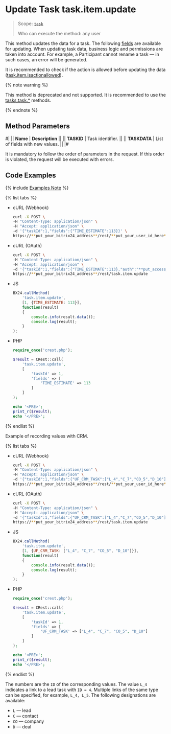 # Update Task task.item.update

> Scope: [`task`](../../../scopes/permissions.md)
>
> Who can execute the method: any user

This method updates the data for a task. The following [fields](./index.md) are available for updating. When updating task data, business logic and permissions are taken into account. For example, a Participant cannot rename a task — in such cases, an error will be generated.

It is recommended to check if the action is allowed before updating the data ([task.item.isactionallowed](./task-item-is-action-allowed.md)).

{% note warning %}

This method is deprecated and not supported. It is recommended to use the [tasks.task.*](../../index.md) methods.

{% endnote %}

## Method Parameters

#|
|| **Name** | **Description** ||
|| **TASKID** | Task identifier. ||
|| **TASKDATA** | List of fields with new values. ||
|#

It is mandatory to follow the order of parameters in the request. If this order is violated, the request will be executed with errors.

## Code Examples

{% include [Examples Note](../../../../_includes/examples.md) %}

{% list tabs %}

- cURL (Webhook)

    ```bash
    curl -X POST \
    -H "Content-Type: application/json" \
    -H "Accept: application/json" \
    -d '{"taskId":1,"fields":{"TIME_ESTIMATE":113}}' \
    https://**put_your_bitrix24_address**/rest/**put_your_user_id_here**/**put_your_webhook_here**/task.item.update
    ```

- cURL (OAuth)

    ```bash
    curl -X POST \
    -H "Content-Type: application/json" \
    -H "Accept: application/json" \
    -d '{"taskId":1,"fields":{"TIME_ESTIMATE":113},"auth":"**put_access_token_here**"}' \
    https://**put_your_bitrix24_address**/rest/task.item.update
    ```

- JS

    ```js
    BX24.callMethod(
        'task.item.update',
        [1, {TIME_ESTIMATE: 113}],
        function(result)
        {
            console.info(result.data());
            console.log(result);
        }
    );
    ```

- PHP

    ```php
    require_once('crest.php');

    $result = CRest::call(
        'task.item.update',
        [
            'taskId' => 1,
            'fields' => [
                'TIME_ESTIMATE' => 113
            ]
        ]
    );

    echo '<PRE>';
    print_r($result);
    echo '</PRE>';
    ```

{% endlist %}

Example of recording values with CRM.

{% list tabs %}

- cURL (Webhook)

    ```bash
    curl -X POST \
    -H "Content-Type: application/json" \
    -H "Accept: application/json" \
    -d '{"taskId":1,"fields":{"UF_CRM_TASK":["L_4","C_7","CO_5","D_10"]}}' \
    https://**put_your_bitrix24_address**/rest/**put_your_user_id_here**/**put_your_webhook_here**/task.item.update
    ```

- cURL (OAuth)

    ```bash
    curl -X POST \
    -H "Content-Type: application/json" \
    -H "Accept: application/json" \
    -d '{"taskId":1,"fields":{"UF_CRM_TASK":["L_4","C_7","CO_5","D_10"]},"auth":"**put_access_token_here**"}' \
    https://**put_your_bitrix24_address**/rest/task.item.update
    ```

- JS

    ```js
    BX24.callMethod(
        'task.item.update',
        [1, {UF_CRM_TASK: ["L_4", "C_7", "CO_5", "D_10"]}],
        function(result)
        {
            console.info(result.data());
            console.log(result);
        }
    );
    ```

- PHP

    ```php
    require_once('crest.php');

    $result = CRest::call(
        'task.item.update',
        [
            'taskId' => 1,
            'fields' => [
                'UF_CRM_TASK' => ["L_4", "C_7", "CO_5", "D_10"]
            ]
        ]
    );

    echo '<PRE>';
    print_r($result);
    echo '</PRE>';
    ```

{% endlist %}

The numbers are the `ID` of the corresponding values. The value `L_4` indicates a link to a lead task with `ID = 4`. Multiple links of the same type can be specified, for example, `L_4, L_5`. The following designations are available:
- `L` — lead
- `C` — contact
- `CO` — company
- `D` — deal